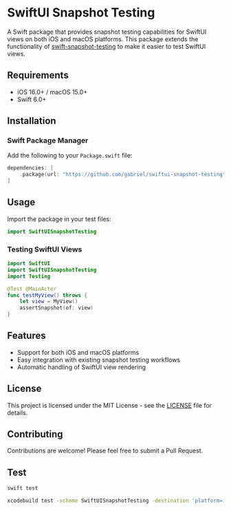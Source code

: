 # SwiftUI Snapshot Testing

A Swift package that provides snapshot testing capabilities for SwiftUI views on both iOS and macOS platforms. This package extends the functionality of [swift-snapshot-testing](https://github.com/pointfreeco/swift-snapshot-testing) to make it easier to test SwiftUI views.

## Requirements

- iOS 16.0+ / macOS 15.0+
- Swift 6.0+

## Installation

### Swift Package Manager

Add the following to your `Package.swift` file:

```swift
dependencies: [
    .package(url: "https://github.com/gabriel/swiftui-snapshot-testing", from: "1.0.0")
]
```

## Usage

Import the package in your test files:

```swift
import SwiftUISnapshotTesting
```

### Testing SwiftUI Views

```swift
import SwiftUI
import SwiftUISnapshotTesting
import Testing

@Test @MainActor
func testMyView() throws {
    let view = MyView()
    assertSnapshot(of: view)
}
```

## Features

- Support for both iOS and macOS platforms
- Easy integration with existing snapshot testing workflows
- Automatic handling of SwiftUI view rendering

## License

This project is licensed under the MIT License - see the [LICENSE](LICENSE) file for details.

## Contributing

Contributions are welcome! Please feel free to submit a Pull Request.

## Test

```sh
swift test
```

```sh
xcodebuild test -scheme SwiftUISnapshotTesting -destination 'platform=iOS Simulator,name=iPhone 16,OS=18.5'
```
